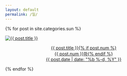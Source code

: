 ```yaml
---
layout: default
permalink: /일/
---
```

{% for post in site.categories.sun %}
<div class="img">
<a href="{{ post.url | prepend: site.baseurl }}">
<img src="{{ post.img }}" alt="{{ post.title }}">
<div class="desc"><p style="text-align: center;">{{ post.title }}{% if post.num %}<br>{{ post.num }}화{% endif %}<br>{{ post.date | date: "%b %-d, %Y" }}</p>
</div></a>
</div>
{% endfor %} 